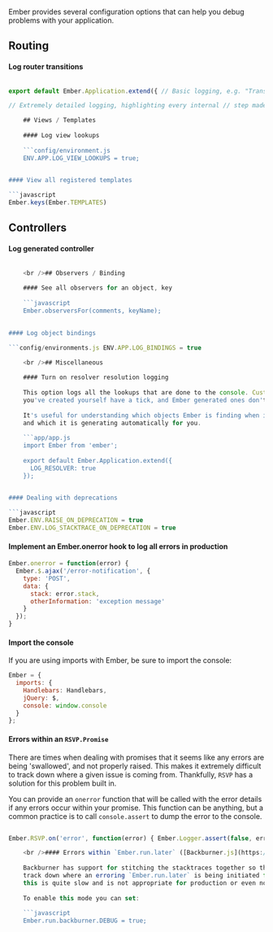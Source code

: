 Ember provides several configuration options that can help you debug problems with your application.

## Routing

#### Log router transitions

```app/app.js import Ember from 'ember';

export default Ember.Application.extend({ // Basic logging, e.g. "Transitioned into 'post'" LOG_TRANSITIONS: true,

// Extremely detailed logging, highlighting every internal // step made while transitioning into a route, including // `beforeModel`, `model`, and `afterModel` hooks, and // information about redirects and aborted transitions LOG_TRANSITIONS_INTERNAL: true });

    ## Views / Templates
    
    #### Log view lookups
    
    ```config/environment.js
    ENV.APP.LOG_VIEW_LOOKUPS = true;
    

#### View all registered templates

```javascript
Ember.keys(Ember.TEMPLATES)
```

## Controllers

#### Log generated controller

```config/environment.js ENV.APP.LOG_ACTIVE_GENERATION = true;

    <br />## Observers / Binding
    
    #### See all observers for an object, key
    
    ```javascript
    Ember.observersFor(comments, keyName);
    

#### Log object bindings

```config/environments.js ENV.APP.LOG_BINDINGS = true

    <br />## Miscellaneous
    
    #### Turn on resolver resolution logging
    
    This option logs all the lookups that are done to the console. Custom objects
    you've created yourself have a tick, and Ember generated ones don't.
    
    It's useful for understanding which objects Ember is finding when it does a lookup
    and which it is generating automatically for you.
    
    ```app/app.js
    import Ember from 'ember';
    
    export default Ember.Application.extend({
      LOG_RESOLVER: true
    });
    

#### Dealing with deprecations

```javascript
Ember.ENV.RAISE_ON_DEPRECATION = true
Ember.ENV.LOG_STACKTRACE_ON_DEPRECATION = true
```

#### Implement an Ember.onerror hook to log all errors in production

```javascript
Ember.onerror = function(error) {
  Ember.$.ajax('/error-notification', {
    type: 'POST',
    data: {
      stack: error.stack,
      otherInformation: 'exception message'
    }
  });
}
```

#### Import the console

If you are using imports with Ember, be sure to import the console:

```javascript
Ember = {
  imports: {
    Handlebars: Handlebars,
    jQuery: $,
    console: window.console
  }
};
```

#### Errors within an `RSVP.Promise`

There are times when dealing with promises that it seems like any errors are being 'swallowed', and not properly raised. This makes it extremely difficult to track down where a given issue is coming from. Thankfully, `RSVP` has a solution for this problem built in.

You can provide an `onerror` function that will be called with the error details if any errors occur within your promise. This function can be anything, but a common practice is to call `console.assert` to dump the error to the console.

```app/app.js import Ember from 'ember';

Ember.RSVP.on('error', function(error) { Ember.Logger.assert(false, error); });

    <br />#### Errors within `Ember.run.later` ([Backburner.js](https://github.com/ebryn/backburner.js))
    
    Backburner has support for stitching the stacktraces together so that you can
    track down where an erroring `Ember.run.later` is being initiated from. Unfortunately,
    this is quite slow and is not appropriate for production or even normal development.
    
    To enable this mode you can set:
    
    ```javascript
    Ember.run.backburner.DEBUG = true;